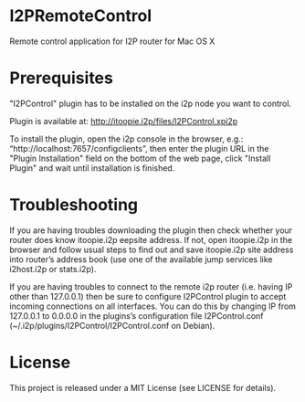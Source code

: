 I2PRemoteControl
================

Remote control application for I2P router for Mac OS X

Prerequisites
================

"I2PControl" plugin has to be installed on the i2p node you want to control.

Plugin is available at: http://itoopie.i2p/files/I2PControl.xpi2p

To install the plugin, open the i2p console in the browser, e.g.: “http://localhost:7657/configclients”, then enter the plugin URL in the "Plugin Installation" field on the bottom of the web page, click "Install Plugin" and wait until installation is finished.

Troubleshooting
================

If you are having troubles downloading the plugin then check whether your router does know itoopie.i2p eepsite address. If not, open itoopie.i2p in the browser and follow usual steps to find out and save itoopie.i2p site address into router’s address book (use one of the available jump services like i2host.i2p or stats.i2p).

If you are having troubles to connect to the remote i2p router (i.e. having IP other than 127.0.0.1) then be sure to configure I2PControl plugin to accept incoming connections on all interfaces. You can do this by changing IP from 127.0.0.1 to 0.0.0.0 in the plugins’s configuration file I2PControl.conf (~/.i2p/plugins/I2PControl/I2PControl.conf on Debian).

License
================

This project is released under a MIT License (see LICENSE for details).